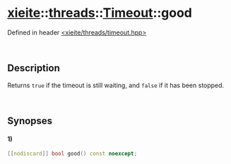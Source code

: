 # [xieite](../../../../../xieite.md)\:\:[threads](../../../../../threads.md)\:\:[Timeout](../../../timeout.md)\:\:good
Defined in header [<xieite/threads/timeout.hpp>](../../../../../../include/xieite/threads/timeout.hpp)

&nbsp;

## Description
Returns `true` if the timeout is still waiting, and `false` if it has been stopped.

&nbsp;

## Synopses
#### 1)
```cpp
[[nodiscard]] bool good() const noexcept;
```
